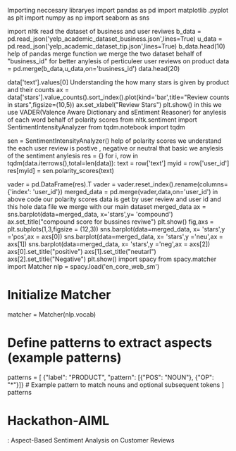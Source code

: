 Importing neccesary libraryes 
import pandas as pd
import matplotlib .pyplot as plt
import numpy as np
import seaborn as sns

import nltk
read the dataset of business and user reviwes 
b_data = pd.read_json('yelp_academic_dataset_business.json',lines=True)
u_data = pd.read_json('yelp_academic_dataset_tip.json',lines=True)
b_data.head(10)
help of pandas merge function we merge the two dataset behalf of "business_id" for better anylesis of perticuleer user reviews on product
data = pd.merge(b_data,u_data,on='business_id')
data.head(20)

data['text'].values[0]
Understanding the how many stars is given by product and their counts 
ax = data['stars'].value_counts().sort_index().plot(kind='bar',title="Review counts in stars",figsize=(10,5))
ax.set_xlabel("Review Stars")
plt.show()
in this we use VADER(Valence Aware Dictionary and sEntiment Reasoner) for anylesis of each word behalf of polarity scores 
from nltk.sentiment import SentimentIntensityAnalyzer
from tqdm.notebook import tqdm

sen  = SentimentIntensityAnalyzer()
help of polarity scores we understand the each user review is postive , negative or neutral that  basic we anylesis of the sentiment anylesis 
res = {}
for i, row in tqdm(data.iterrows(),total=len(data)):
    text  = row['text']
    myid = row['user_id']
    res[myid] = sen.polarity_scores(text)
    

vader = pd.DataFrame(res).T
vader = vader.reset_index().rename(columns={'index': 'user_id'})
merged_data = pd.merge(vader,data,on='user_id')
in above code our polarity scores data is get by user review and user id and this hole data file we merge with our main dataset
merged_data
ax = sns.barplot(data=merged_data, x='stars',y= 'compound')
ax.set_title("compound score for bussines reviwe")
plt.show()
fig,axs = plt.subplots(1,3,figsize = (12,3))
sns.barplot(data=merged_data, x= 'stars',y ='pos',ax = axs[0])
sns.barplot(data=merged_data, x= 'stars',y ='neu',ax = axs[1])
sns.barplot(data=merged_data, x= 'stars',y ='neg',ax = axs[2])
axs[0].set_title("positive")
axs[1].set_title("neutarl")
axs[2].set_title("Negative")
plt.show()
import spacy
from spacy.matcher import Matcher
nlp = spacy.load('en_core_web_sm')



# Initialize Matcher
matcher = Matcher(nlp.vocab)
# Define patterns to extract aspects (example patterns)




patterns = [
    {"label": "PRODUCT", "pattern": [{"POS": "NOUN"}, {"OP": "*"}]}  # Example pattern to match nouns and optional subsequent tokens
]
patterns
# Hackathon-AIML
: Aspect-Based Sentiment Analysis on Customer Reviews
